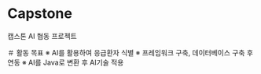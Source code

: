 # Capstone
캡스톤 AI 협동 프로젝트

＃ 활동 목표
  ※ AI를 활용하여 응급환자 식별
  ※ 프레임워크 구축, 데이터베이스 구축 후 연동
  ※ AI를 Java로 변환 후 AI기술 적용
